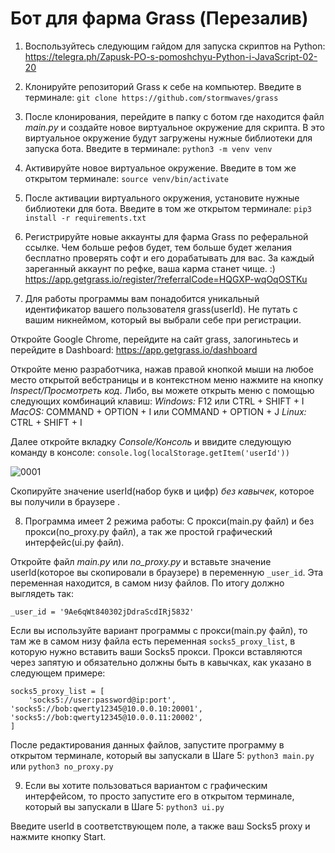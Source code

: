 # Бот для фарма Grass (Перезалив)

1. Воспользуйтесь следующим гайдом для запуска скриптов на Python:
https://telegra.ph/Zapusk-PO-s-pomoshchyu-Python-i-JavaScript-02-20

2. Клонируйте репозиторий Grass к себе на компьютер. Введите в терминале:
`git clone https://github.com/stormwaves/grass`

3. После клонирования, перейдите в папку с ботом где находится файл *main.py* и создайте новое виртуальное окружение для скрипта.
В это виртуальное окружение будут загружены нужные библиотеки для запуска бота. Введите в терминале:
`python3 -m venv venv`

4. Активируйте новое виртуальное окружение. Введите в том же открытом терминале:
`source venv/bin/activate`

5. После активации виртуального окружения, установите нужные библиотеки для бота. Введите в том же открытом терминале:
`pip3 install -r requirements.txt`

6. Регистрируйте новые аккаунты для фарма Grass по реферальной ссылке. Чем больше рефов будет, тем больше будет желания
бесплатно проверять софт и его дорабатывать для вас. За каждый зареганный аккаунт по рефке, ваша карма станет чище. :)
https://app.getgrass.io/register/?referralCode=HQGXP-wqOqOSTKu

7. Для работы программы вам понадобится уникальный идентификатор вашего пользователя grass(userId). Не путать с вашим никнеймом, который
вы выбрали себе при регистрации. 

Откройте Google Chrome, перейдите на сайт grass, залогиньтесь и перейдите в Dashboard:
https://app.getgrass.io/dashboard

Откройте меню разработчика, нажав правой кнопкой мыши на любое место открытой вебстраницы и в контекстном меню нажмите на кнопку *Inspect/Просмотреть код*. 
Либо, вы можете открыть меню с помощью следующих комбинаций клавиш:
*Windows:* F12 или CTRL + SHIFT + I
*MacOS:* COMMAND + OPTION + I или COMMAND + OPTION + J
*Linux:* CTRL + SHIFT + I

Далее откройте вкладку *Console/Консоль* и ввидите следующую команду в консоле:
`console.log(localStorage.getItem('userId'))`

![0001](https://github.com/ymmmmmmmm/getgrass_bot/assets/51306299/31d0e16e-df2f-443a-a141-910d16052ed9)

Скопируйте значение userId(набор букв и цифр) *без кавычек*, которое вы получили в браузере .

8. Программа имеет 2 режима работы: С прокси(main.py файл) и без прокси(no_proxy.py файл), а так же простой графический интерфейс(ui.py файл). 

Откройте файл *main.py* или *no_proxy.py* и вставьте значение userId(которое вы скопировали в браузере) в переменную `_user_id`. Эта переменная находится, 
в самом низу файлов. По итогу должно выглядеть так:

`_user_id = '9Ae6qWt840302jDdraScdIRj5832'`

Если вы используйте вариант программы с прокси(main.py файл), то там же в самом низу файла есть переменная `socks5_proxy_list`, в которую нужно вставить ваши Socks5 прокси. 
Прокси вставляются через запятую и обязательно должны быть в кавычках, как указано в следующем примере:

    socks5_proxy_list = [
        'socks5://user:password@ip:port',
	'socks5://bob:qwerty12345@10.0.0.10:20001',
	'socks5://bob:qwerty12345@10.0.0.11:20002',
    ]

После редактирования данных файлов, запустите программу в открытом терминале, который вы запускали в Шаге 5:
`python3 main.py`
или
`python3 no_proxy.py`

9. Если вы хотите пользоваться вариантом с графическим интерфейсом, то просто запустите его в открытом терминале, который вы запускали в Шаге 5:
`python3 ui.py`

Введите userId в соответствующем поле, а также ваш Socks5 proxy и нажмите кнопку Start.

